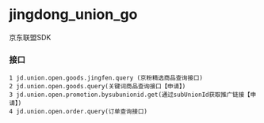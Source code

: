 # jingdong_union_go
京东联盟SDK

### 接口
    1 jd.union.open.goods.jingfen.query (京粉精选商品查询接口)
    2 jd.union.open.goods.query(关键词商品查询接口【申请】)
    3 jd.union.open.promotion.bysubunionid.get(通过subUnionId获取推广链接【申请】)
    4 jd.union.open.order.query(订单查询接口)